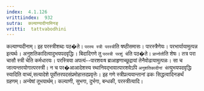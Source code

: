 ```yaml
---
index:  4.1.126
vrittiindex:  932
sutra:  कल्याण्यादीनामिनङ्
vritti:  tattvabodhini 
---
```


कल्याण्यदीनाम्। इह परस्त्रीशब्दः पठ�ते। `परस्य स्त्री परस्त्री`ति षष्ठीसमासः। पारस्त्रैणेयः। परभार्यायामुत्पन्न इत्यर्थः। अनुशतिकादित्वादुभयपदवृद्धिः। बिदादिगणे तु `परस्त्री परशुं चे`ति पठ�ते। `प्राप्नोती`ति शेषः। तत्र परा चासौ स्त्री चेति कर्मधारयः। परस्त्रिया अपत्यं--पारशवःष ब्राआहृणाच्छूद्रायां तेनैवोढायामुत्पन्नः। सा च जात्यन्तरयोगात्परस्त्री। न च पर�आआदेशस्य स्थानिवद्भावात्पारशवेऽपि `अनुशतिकादीनां चे`त्युभयपदवृद्धिः स्यादिति वाच्यं,सत्यादेशे पूर्वोत्तरपदसंप्रमोहात्तदप्रवृत्तेः। इह गणे स्त्रीप्रत्ययान्तानां ढकः सिद्धत्वादिनङर्थं ग्रहणम्। अन्येषां तूभयार्थम्। कल्याणी, सुभगा, दुर्भगा, बन्धकी, परस्त्रीत्यादि।

